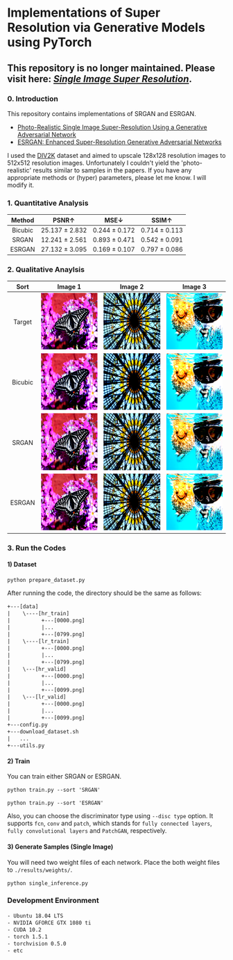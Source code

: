 # Implementations of Super Resolution via Generative Models using PyTorch

## This repository is no longer maintained. Please visit here: *[Single Image Super Resolution](https://github.com/hee9joon/Single-Image-Super-Resolution)*.


### 0. Introduction
This repository contains implementations of SRGAN and ESRGAN.
- [Photo-Realistic Single Image Super-Resolution Using a Generative Adversarial Network](https://arxiv.org/abs/1609.04802)
- [ESRGAN: Enhanced Super-Resolution Generative Adversarial Networks](https://arxiv.org/abs/1809.00219)

I used the [DIV2K](https://data.vision.ee.ethz.ch/cvl/DIV2K/) dataset and aimed to upscale 128x128 resolution images to 512x512 resolution images. 
Unfortunately I couldn't yield the 'photo-realistic' results similar to samples in the papers. 
If you have any appropriate methods or (hyper) parameters, please let me know. I will modify it.

### 1. Quantitative Analysis
| Method | PSNR↑ | MSE↓ | SSIM↑ |
|:---:|:---:|:---:|:---:|
| Bicubic | 25.137 ± 2.832 | 0.244 ± 0.172 | 0.714 ± 0.113 |
| SRGAN | 12.241 ± 2.561 | 0.893 ± 0.471 | 0.542 ± 0.091 |
| ESRGAN | 27.132 ± 3.095 | 0.169 ± 0.107 | 0.797 ± 0.086 |

### 2. Qualitative Anaylsis

| Sort | Image 1 | Image 2 | Image 3 |
|:---:|:---:|:---:|:---:|
| Target | <img src = './results/single/Inference_Samples_TARGET_024.png'> | <img src = './results/single/Inference_Samples_TARGET_049.png'> | <img src = './results/single/Inference_Samples_TARGET_052.png'> |
| Bicubic | <img src = './results/single/Inference_Samples_BICUBIC_024.png'> | <img src = './results/single/Inference_Samples_BICUBIC_049.png'> | <img src = './results/single/Inference_Samples_BICUBIC_052.png'> |
| SRGAN | <img src = './results/single/Inference_Samples_SRGAN_024.png'> | <img src = './results/single/Inference_Samples_SRGAN_049.png'> | <img src = './results/single/Inference_Samples_SRGAN_052.png'> |
| ESRGAN | <img src = './results/single/Inference_Samples_ESRGAN_024.png'> | <img src = './results/single/Inference_Samples_ESRGAN_049.png'> | <img src = './results/single/Inference_Samples_ESRGAN_052.png'> |


### 3. Run the Codes
#### 1) Dataset
```
python prepare_dataset.py
```

After running the code, the directory should be the same as follows:
```
+---[data]
|    \----[hr_train]
|          +---[0000.png]
|          |...
|          +---[0799.png]
|    \----[lr_train]
|          +---[0000.png]
|          |...
|          +---[0799.png]
|    \---[hr_valid]
|          +---[0000.png]
|          |...
|          +---[0099.png]
|    \---[lr_valid]
|          +---[0000.png]
|          |...
|          +---[0099.png]
+---config.py
+---download_dataset.sh
|   ...
+---utils.py
```

#### 2) Train
You can train either SRGAN or ESRGAN.
```
python train.py --sort 'SRGAN'
```

```
python train.py --sort 'ESRGAN'
```
Also, you can choose the discriminator type using `--disc type` option. It supports `fcn`, `conv` and `patch`, which stands for `fully connected layers`, `fully convolutional layers` and `PatchGAN`, respectively.

#### 3) Generate Samples (Single Image)
You will need two weight files of each network. Place the both weight files to `./results/weights/`.

```
python single_inference.py
```

### Development Environment
```
- Ubuntu 18.04 LTS
- NVIDIA GFORCE GTX 1080 ti
- CUDA 10.2
- torch 1.5.1
- torchvision 0.5.0
- etc
```
